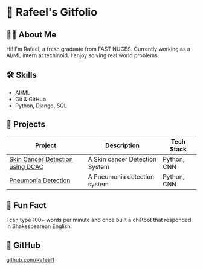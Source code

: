 # 🌟 Rafeel's Gitfolio

## 👩‍💻 About Me
Hi! I'm Rafeel, a fresh graduate from FAST NUCES. Currently working as a AI/ML intern at techinoid. I enjoy solving real world problems.
## 🛠️ Skills
- AI/ML
- Git & GitHub
- Python, Django, SQL

## 📂 Projects
| Project | Description | Tech Stack |
|--------|-------------|------------|
| [Skin Cancer Detection using DCAC](https://github.com/Rafeel1/Skin-Cancer-Detection-using-Double-Condenser-Attention-Condenser) | A Skin cancer Detection System | Python, CNN |
| [Pneumonia Detection](https://github.com/Rafeel1/Pneumonia-Detection-System) | A Pneumonia detection system | Python, CNN |

## 🧠 Fun Fact
I can type 100+ words per minute and once built a chatbot that responded in Shakespearean English.

## 🔗 GitHub
[github.com/Rafeel1](https://github.com/Rafeel1)
